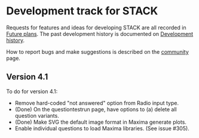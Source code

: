 # Development track for STACK

Requests for features and ideas for developing STACK are all recorded in [Future plans](Future_plans.md). The
past development history is documented on [Development history](Development_history.md).

How to report bugs and make suggestions is described on the [community](../About/Community.md) page.

## Version 4.1

To do for version 4.1:

* Remove hard-coded "not answered" option from Radio input type.
* (Done) On the questiontestrun page, have options to (a) delete all question variants.
* (Done) Make SVG the default image format in Maxima generate plots.
* Enable individual questions to load Maxima libraries.  (See issue #305).
